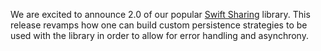 We are excited to announce 2.0 of our popular [Swift Sharing][sharing-gh] library. This release
revamps how one can build custom persistence strategies to be used with the library in order to
allow for error handling and asynchrony.

[sharing-gh]: https://github.com/pointfreeco/swift-sharing
